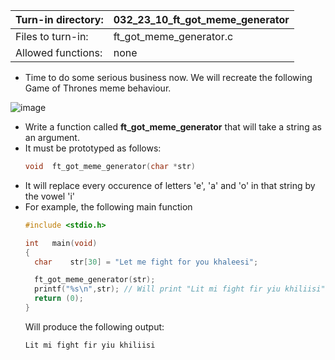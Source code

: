 Turn-in directory: | 032_23_10_ft_got_meme_generator|
-------------|-------------|
Files to turn-in: | ft_got_meme_generator.c |
Allowed functions: | none

* Time to do some serious business now. We will recreate the following Game of Thrones meme behaviour.

![image](https://user-images.githubusercontent.com/36443074/138554344-4453c544-55dd-4365-895c-ff68f38307c4.png)

* Write a function called **ft_got_meme_generator** that will take a string as an argument.
* It must be prototyped as follows:
  ``` C
  void	ft_got_meme_generator(char *str)
  ```
* It will replace every occurence of letters 'e', 'a' and 'o' in that string by the vowel 'i'
* For example, the following main function
  ``` C
  #include <stdio.h>
  
  int	main(void)
  {
	char	str[30] = "Let me fight for you khaleesi";

	ft_got_meme_generator(str);
	printf("%s\n",str); // Will print "Lit mi fight fir yiu khiliisi";
	return (0);
  }
  ```
  Will produce the following output:
  ```Bash
  Lit mi fight fir yiu khiliisi
  ```
